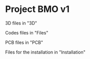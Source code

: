 # Project BMO v1
3D files in "3D"

Codes files in "Files"  

PCB files in "PCB"

Files for the installation in "Installation"
